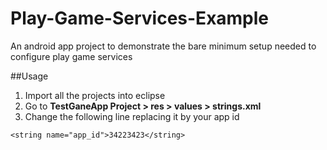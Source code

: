 Play-Game-Services-Example
==========================

An android app project to demonstrate the bare minimum setup needed to configure play game services

##Usage
1. Import all the projects into eclipse
2. Go to **TestGaneApp Project > res > values > strings.xml**
3. Change the following line replacing it by your app id
```
<string name="app_id">34223423</string>
```
